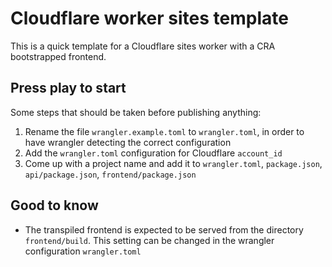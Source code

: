 # Cloudflare worker sites template

This is a quick template for a Cloudflare sites worker with a CRA bootstrapped frontend.

## Press play to start

Some steps that should be taken before publishing anything:

1. Rename the file `wrangler.example.toml` to `wrangler.toml`, in order to have wrangler detecting the correct configuration
2. Add the `wrangler.toml` configuration for Cloudflare `account_id`
3. Come up with a project name and add it to `wrangler.toml`, `package.json`, `api/package.json`, `frontend/package.json`

## Good to know

- The transpiled frontend is expected to be served from the directory `frontend/build`. This setting can be changed in the wrangler configuration `wrangler.toml`
